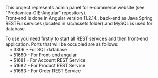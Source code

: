 This project represents admin panel for e-commerce website (see "Prodavnica-OIE-Angular" repository).  
Front-end is done in Angular version 11.2.14., back-end as Java Spring RESTFul services (located in src/assets folder) and MySQL is used for database.  

To use you need firstly to start all REST services and then front-end application. Ports that will be occupied are as follows:  
&emsp;• 3306 - For SQL database  
&emsp;• 51680 - For Front-end angular  
&emsp;• 51681 - For Account REST Service  
&emsp;• 51682 - For Product REST Service  
&emsp;• 51683 - For Order REST Service
